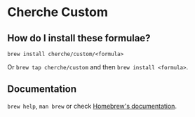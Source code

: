 # Cherche Custom

## How do I install these formulae?

`brew install cherche/custom/<formula>`

Or `brew tap cherche/custom` and then `brew install <formula>`.

## Documentation

`brew help`, `man brew` or check [Homebrew's documentation](https://docs.brew.sh).
